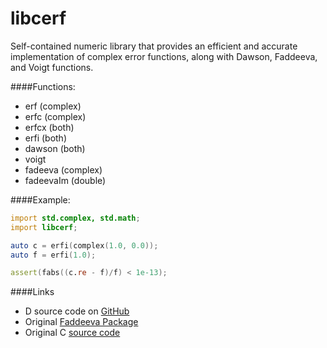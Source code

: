 libcerf
=======

Self-contained numeric library that provides an efficient and accurate implementation of complex error functions, along with Dawson, Faddeeva, and Voigt functions.

####Functions:
* erf (complex)
* erfc (complex)
* erfcx (both)
* erfi (both)
* dawson (both)
* voigt
* fadeeva (complex)
* fadeevaIm (double)


####Example:
```D
import std.complex, std.math;
import libcerf;

auto c = erfi(complex(1.0, 0.0));
auto f = erfi(1.0);

assert(fabs((c.re - f)/f) < 1e-13);
```

####Links
* D source code on [GitHub](http://github.com/9il/libcerf)
* Original [Faddeeva Package](http://ab-initio.mit.edu/wiki/index.php/Faddeeva_Package)
* Original C [source code](http://apps.jcns.fz-juelich.de/doku//sc/libcerf)
